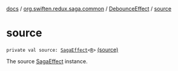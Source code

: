 [docs](../../index.md) / [org.swiften.redux.saga.common](../index.md) / [DebounceEffect](index.md) / [source](./source.md)

# source

`private val source: `[`SagaEffect`](../-saga-effect/index.md)`<`[`R`](index.md#R)`>` [(source)](https://github.com/protoman92/KotlinRedux/tree/master/common\common-saga\src\main\kotlin/org/swiften/redux/saga/common/DebounceEffect.kt#L16)

The source [SagaEffect](../-saga-effect/index.md) instance.

